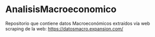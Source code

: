 # AnalisisMacroeconomico
Repositorio que contiene datos Macroeconómicos extraídos vía web scraping de la web: https://datosmacro.expansion.com/
